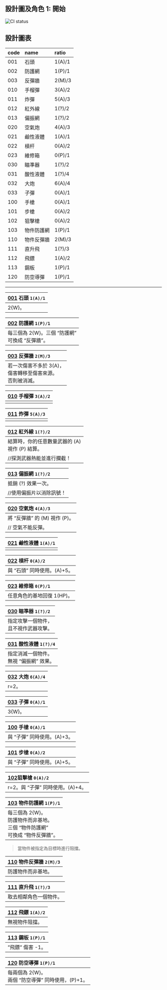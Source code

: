 ## 設計圖及角色 1: 開始
![CI status](https://img.shields.io/badge/Star%20Road%20the%20Gathering%20-BP1-yellow.svg)

## 設計圖表

|code|name|ratio|
|:-|:-|:-|
|001|石頭|1(A)/1|
|002|防護網|1(P)/1|
|003|反彈牆|2(M)/3|
|010|手榴彈|3(A)/2|
|011|炸彈|5(A)/3|
|012|紅外線|1(?)/2|
|013|偏振網|1(?)/2|
|020|空氣炮|4(A)/3|
|021|鹼性液體|1(A)/1|
|022|槓杆|0(A)/2|
|023|維修箱|0(P)/1|
|030|瞄準器|1(?)/2|
|031|酸性液體|1(?)/4|
|032|大炮|6(A)/4|
|033|子彈|0(A)/1|
|100|手槍|0(A)/1|
|101|步槍|0(A)/2|
|102|狙擊槍|0(A)/2|
|103|物件防護網|1(P)/1|
|110|物件反彈牆|2(M)/3|
|111|直升飛|1(?)/3|
|112|飛鏢|1(A)/2|
|113|鋼板|1(P)/1|
|120|防空導彈|1(P)/1|

***



|[001]() 石頭 `1(A)/1`|
|:-|
|2{W}。|

|[002]() 防護網 `1(P)/1`|
|:-|
|每三個為 2{W}。三個 “防護網” <br>可換成 “反彈牆”。|

|[003]() 反彈牆 `2(M)/3`|
|:-|
|若一次傷害不多於 3(A)，<br>傷害轉移至傷害來源。<br>否則被消滅。|

|[010]() 手榴彈 `3(A)/2`|
|:-|
||

|[011]() 炸彈 `5(A)/3`|
|:-|
||

|[012]() 紅外線 `1(?)/2`|
|:-|
|結算時，你的任意數量武器的 (A) <br>視作 (P) 結算。|
|//探測武器熱能並進行攔截！|

|[013]() 偏振網 `1(?)/2`|
|:-|
|抵銷 (?) 效果一次。|
|//使用偏振片以消除訊號！|

|[020]() 空氣炮 `4(A)/3`|
|:-|
|將 “反彈牆” 的 (M) 視作 (P)。|
|// 空氣不能反彈。|

|[021]() 鹼性液體 `1(A)/1`|
|:-|
||

|[022]() 槓杆 `0(A)/2`|
|:-|
|與 “石頭” 同時使用。(A)+5。|

|[023]() 維修箱 `0(P)/1`|
|:-|
|任意角色的基地回復 1(HP)。|

|[030]() 瞄準器 `1(?)/2`|
|:-|
|指定攻擊一個物件，<br>且不視作武器攻擊。|

|[031]() 酸性液體 `1(?)/4`|
|:-|
|指定消滅一個物件。<br>無視 “偏振網” 效果。|

|[032]() 大炮 `6(A)/4`|
|:-|
|r=2。|

|[033]() 子彈 `0(A)/1`|
|:-|
|3{W}。|

|[100]() 手槍 `0(A)/1`|
|:-|
|與 “子彈” 同時使用。(A)+3。|

|[101]() 步槍 `0(A)/2`|
|:-|
|與 “子彈” 同時使用。(A)+5。|

|[102]()狙擊槍 `0(A)/2`|
|:-|
|r=2。與 “子彈” 同時使用。(A)+4。|

|[103]() 物件防護網 `1(P)/1`|
|:-|
|每三個為 2{W}。<br>防護物件而非基地。<br>三個 “物件防護網” <br>可換成 “物件反彈牆”。|

>當物件被指定為目標時進行阻擋。

|[110]() 物件反彈牆 `2(M)/3`|
|:-|
|防護物件而非基地。|

|[111]() 直升飛 `1(?)/3`|
|:-|
|取去相鄰角色一個物件。|

|[112]() 飛鏢 `1(A)/2`|
|:-|
|無視物件阻擋。|

|[113]() 鋼板 `1(P)/1`|
|:-|
|”飛鏢” 傷害 -1。|

|[120]() 防空導彈 `1(P)/1`|
|:-|
|每兩個為 2{W}。<br>兩個 “防空導彈” 同時使用，(P)+1。|
